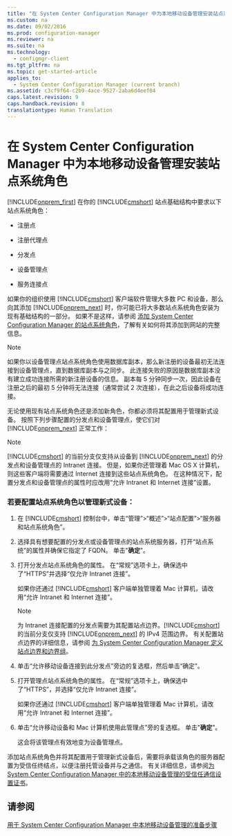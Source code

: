 ```yaml
---
title: "在 System Center Configuration Manager 中为本地移动设备管理安装站点系统角色"
ms.custom: na
ms.date: 09/02/2016
ms.prod: configuration-manager
ms.reviewer: na
ms.suite: na
ms.technology: 
  - configmgr-client
ms.tgt_pltfrm: na
ms.topic: get-started-article
applies_to: 
  - System Center Configuration Manager (current branch)
ms.assetid: c3cf9f64-c2b9-4ace-9527-2aba6d4eef04
caps.latest.revision: 9
caps.handback.revision: 8
translationtype: Human Translation
---
```

# 在 System Center Configuration Manager 中为本地移动设备管理安装站点系统角色
[!INCLUDE[onprem_first](../LocTest/includes/onprem_first_md.md)] 在你的 [!INCLUDE[cmshort](../LocTest/includes/cmshort_md.md)] 站点基础结构中要求以下站点系统角色：  
  
-   注册点  
  
-   注册代理点  
  
-   分发点  
  
-   设备管理点  
  
-   服务连接点  
  
 如果你的组织使用 [!INCLUDE[cmshort](../LocTest/includes/cmshort_md.md)] 客户端软件管理大多数 PC 和设备，那么向其添加 [!INCLUDE[onprem_next](../LocTest/includes/onprem_next_md.md)] 时，你可能已将大多数站点系统角色安装为现有基础结构的一部分。 如果不是这样，请参阅 [添加 System Center Configuration Manager 的站点系统角色](../LocTest/Add-site-system-roles-for-System-Center-Configuration-Manager.md)，了解有关如何将其添加到网站的完整信息。  
  
> [!NOTE]  
>  如果你以设备管理点站点系统角色使用数据库副本，那么新注册的设备最初无法连接到设备管理点，直到数据库副本与之同步。 此连接失败的原因是数据库副本没有建立成功连接所需的新注册设备的信息。 副本每 5 分钟同步一次，因此设备在注册之后的最初 5 分钟将无法连接（通常尝试 2 次连接），在此之后设备将成功连接。  
  
 无论使用现有站点系统角色还是添加新角色，你都必须将其配置用于管理新式设备。 按照下列步骤配置的分发点和设备管理点，使它们对 [!INCLUDE[onprem_next](../LocTest/includes/onprem_next_md.md)] 正常工作：  
  
> [!NOTE]  
>  [!INCLUDE[cmshort](../LocTest/includes/cmshort_md.md)] 的当前分支仅支持从设备到 [!INCLUDE[onprem_next](../LocTest/includes/onprem_next_md.md)] 的分发点和设备管理点的 Intranet 连接。 但是，如果你还管理着 Mac OS X 计算机，则这些客户端将需要通过 Internet 连接到这些站点系统角色。 在这种情况下，配置分发点和设备管理点的属性时应改用“允许 Intranet 和 Internet 连接”设置。  
  
### 若要配置站点系统角色以管理新式设备：  
  
1.  在 [!INCLUDE[cmshort](../LocTest/includes/cmshort_md.md)] 控制台中，单击“管理”\>“概述”\>“站点配置”\>“服务器和站点系统角色”。  
  
2.  选择具有想要配置的分发点或设备管理点的站点系统服务器，打开“站点系统”的属性并确保它指定了 FQDN。 单击"**确定**"。  
  
3.  打开分发点站点系统角色的属性。 在“常规”选项卡上，确保选中了“HTTPS”并选择“仅允许 Intranet 连接”。  
  
     如果你还通过 [!INCLUDE[cmshort](../LocTest/includes/cmshort_md.md)] 客户端单独管理着 Mac 计算机，请改用“允许 Intranet 和 Internet 连接”。  
  
    > [!NOTE]  
    >  为 Intranet 连接配置的分发点需要为其配置站点边界。[!INCLUDE[cmshort](../LocTest/includes/cmshort_md.md)] 的当前分支仅支持 [!INCLUDE[onprem_next](../LocTest/includes/onprem_next_md.md)] 的 IPv4 范围边界。 有关配置站点边界的详细信息，请参阅 [为 System Center Configuration Manager 定义站点边界和边界组](../LocTest/Define-site-boundaries-and-boundary-groups-for-System-Center-Configuration-Manager.md)。  
  
4.  单击“允许移动设备连接到此分发点”旁边的复选框，然后单击“确定”。  
  
5.  打开管理点站点系统角色的属性。 在“常规”选项卡上，确保选中了“HTTPS”，并选择“仅允许 Intranet 连接”。  
  
     如果你还通过 [!INCLUDE[cmshort](../LocTest/includes/cmshort_md.md)] 客户端单独管理着 Mac 计算机，请改用“允许 Intranet 和 Internet 连接”。  
  
6.  单击“允许移动设备和 Mac 计算机使用此管理点”旁的复选框。 单击"**确定**"。  
  
     这会将该管理点有效地变为设备管理点。  
  
 添加站点系统角色并将其配置用于管理新式设备后，需要将承载该角色的服务器配置为受信任终结点，以便注册托管设备并与之通信。 有关详细信息，请参阅[为 System Center Configuration Manager 中的本地移动设备管理的受信任通信设置证书](../LocTest/Set-up-certificates-for-trusted-communications-for-On-premises-Mobile-Device-Management-in-System-Center-Configuration-Manager.md)。  
  
## 请参阅  
 [用于 System Center Configuration Manager 中本地移动设备管理的准备步骤](../LocTest/Preparation-steps-for-On-premises-Mobile-Device-Management-in-System-Center-Configuration-Manager.md)